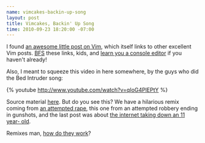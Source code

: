 ```yaml
--- 
name: vimcakes-backin-up-song
layout: post
title: Vimcakes, Backin' Up Song
time: 2010-09-23 18:20:00 -07:00
---
```

I found [an awesome little post on Vim][1], which itself links to other excellent 
Vim posts.  [BFS][2] these links, kids, and [learn you a console
editor][3] if you haven't already!

Also, I meant to squeeze this video in here somewhere, by the guys who did the
Bed Intruder song:

{% youtube http://www.youtube.com/watch?v=qIoG4PlEPtY %}

Source material [here][4]. But do you see this? We have a hilarious remix
coming from [an attempted rape][5], this one from an attempted robbery ending
in gunshots, and the last post was about [the internet taking down an 11 year-
old][6].

Remixes man, [how do they work][7]?


   [1]: http://stevelosh.com/blog/2010/09/coming-home-to-vim/

   [2]: http://en.wikipedia.org/wiki/Breadth-first_search

   [3]: http://www.morepaul.com/2010/02/hiatus-and-voyage-of-vim.html

   [4]: http://www.youtube.com/watch?v=vcpx8O82KLM&feature=iv&annotation_id=annotation_48076

   [5]: http://www.morepaul.com/2010/08/strong-words-bed-intruder.html

   [6]: http://www.morepaul.com/2010/09/because-i-backtraced-it.html

   [7]: http://www.morepaul.com/2010/07/magnets-how-do-they-work.html
